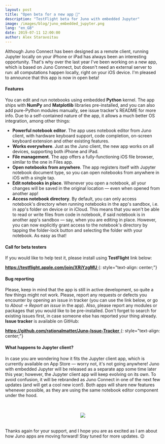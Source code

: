 ```yaml
---
layout: post
title: "Open beta for a new app 🚀"
description: "TestFlight beta for Juno with embedded Jupyter"
image: /images/blog/juno_embedded_jupyter.png
lang: "en_GB"
date: 2019-07-11 12:00:00
author: Alex Staravoitau
---
```


Although Juno Connect has been designed as a remote client, running Jupyter locally on your iPhone or iPad has always been an interesting opportunity. That's why over the last year I've been working on a new app, which is based on Juno Connect, but doesn't need an external server to run: all computations happen locally, right on your iOS device. I'm pleased to announce that this app is now in open beta! 
<!--more-->

#### Features

You can edit and run notebooks using embedded **Python** kernel. The app ships with **NumPy** and **Matplotlib** libraries pre-installed, and you can also add pure-Python modules manually, see issue tracker's README for more info. Due to a self-contained nature of the app, it allows a much better OS integration, among other things:

* **Powerful notebook editor**. The app uses notebook editor from Juno client, with hardware keyboard support, code completion, on-screen keyboard extension and other existing features.
* **Works everywhere**. Just as the Juno client, the new app works on all devices, supporting both iPhone and iPad.
* **File management**. The app offers a fully-functioning iOS file browser, similar to the one in Files app.
* **Open notebooks from anywhere**. The app registers itself with Jupyter notebook document type, so you can open notebooks from anywhere in iOS with a single tap.
* **Edit notebooks in place**. Whenever you open a notebook, all your changes will be saved in the original location — even when opened from another app!
* **Access notebook directory**. By default, you can only access notebook's directory when running notebooks in the app's sandbox, i.e. in app's folder on device or in iCloud. This means that you won't be able to read or write files from code in notebook, if said notebook is in another app's sandbox — say, when you are editing in place. However, you can now explicitly grant access to the notebook's directory by tapping the folder-lock button and selecting the folder with your notebook. As easy as that!

#### Call for beta testers
If you would like to help test it, please install using **TestFlight** link below:

<a href="https://testflight.apple.com/join/XRjYzgMU" target="blank">
	<b>https://testflight.apple.com/join/XRjYzgMU</b>
</a>
{: style="text-align: center;"}

#### Bug reporting
Please, keep in mind that the app is still in active development, so quite a few things might not work. Please, report any requests or defects you encounter by opening an issue in tracker (you can use the link below, or go to _About -> Report an issue_ in the app). Also, please report any modules or packages that you would like to be pre-installed. Don't forget to search for existing issues first, in case someone else has reported your thing already. **Issue tracker** is available on GitHub:

<a href="https://github.com/rationalmatter/Juno-Issue-Tracker" target="blank">
	<b>https://github.com/rationalmatter/Juno-Issue-Tracker</b>
</a>
{: style="text-align: center;"}

#### What happens to Jupyter client?
In case you are wondering how it fits the Jupyter client app, which is currently available on App Store — worry not, it's not going anywhere! Juno with embedded Jupyter will be released as a separate app some time later this year; however, the Jupyter client app will keep evolving on its own. To avoid confusion, it will be rebranded as Juno Connect in one of the next few updates (and will get a cool new icon!). Both apps will share new features whenever possible, as they are using the same notebook editor component under the hood.

<span style="display:block; height: 20px;"></span>
<div style="text-align: center;">
	<img src="{{ "/images/blog/juno_embedded_jupyter.png" | prepend: site.baseurl }}">
</div>
<span style="display:block; height: 20px;"></span>

Thanks again for your support, and I hope you are as excited as I am about how Juno apps are moving forward! Stay tuned for more updates. 😉